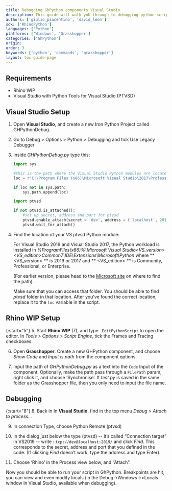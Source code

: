 ```yaml
---
title: Debugging GhPython components Visual Studio 
description: This guide will walk yoU through to debugging python scripts in Grasshopper using Visual Studio.
authors: ['giulio_piacentino', 'david_leon']
sdk: ['RhinoPython']
languages: ['Python']
platforms: ['Windows', 'Grasshopper']
categories: ['GhPython']
origin:
order: 3
keywords: ['python', 'commands', 'grasshopper']
layout: toc-guide-page
---
```


## Requirements


<ul>
  <li>Rhino WIP</li>
  <li>Visual Studio with Python Tools for Visual Studio (PTVSD)</li>
</ul>  


## Visual Studio Setup


1. Open **Visual Studio**, and create a new Iron Python Project called GHPythonDebug. 

2. Go to Debug > Options > Python > Debugging and tick Use Legacy Debugger

3. Inside *GHPythonDebug.py* type this:


	```python
	import sys

	#this is the path where the Visual Studio Python modules are locate. Change to your own: 
	loc = r'C:\Program Files (x86)\Microsoft Visual Studio\2017\Professional\Common7\IDE\Extensions\Microsoft\python\Core'

	if loc not in sys.path:
		sys.path.append(loc)

	import ptvsd

	if not ptvsd.is_attached():
		#set up secret, address and port for ptvsd
		ptvsd.enable_attach(secret = 'dev', address = ('localhost', 2019))
		ptvsd.wait_for_attach()
	```



4. Find the location of your VS ptvsd Python module:

	For Visual Studio 2019 and Visual Studio 2017, the Python workload is installed in *%ProgramFiles(x86)%\Microsoft Visual Studio\<VS_version>\<VS_edition>Common7\IDE\Extensions\Microsoft\Python* where ** <VS_version> ** is 2019 or 2017 and ** <VS_edition> ** is Community, Professional, or Enterprise.

	(For earlier version, please head to the [Microsoft site](https://docs.microsoft.com/en-us/visualstudio/python/installing-python-support-in-visual-studio?view=vs-2019#install-locations) on where to find the path). 

	Make sure that you can access that folder. You should be able to find *ptvsd* folder in that location. After you've found the correct location, replace it to the `loc` variable in the script.

## Rhino WIP Setup

{:start="5"}
5. Start **Rhino WIP** (7), and type `_EditPythonScript` to open the editor. In *Tools > Options > Script Engine*, tick the Frames and Tracing checkboxes


6. Open **Grasshopper**. Create a new GHPython component, and choose *Show Code* and *Input is path* from the component options

7. Input the path of *GHPythonDebug.py* as a text into the `Code` Input of the component. Optionally, make the path pass through a `FilePath` param, right click it, and choose ‘Synchronise’. If *test.py* is saved in the same folder as the Grasshopper file, then you only need to input the file name. 


## Debugging

{:start="8"}
8. Back in In **Visual Studio**, find in the top menu *Debug > Attach to process...* 

9. In connection Type, choose Python Remote (ptvsd)

10. In the dialog just below the type (ptvsd) -- it’s called “Connection target” in VS2019 -- write : `tcp://dev@localhost:2019/` and click *Find*. This corresponds to the secret, address and port that you defined in the code. (If clicking *Find* doesn’t work, type the address and type Enter).   

11. Choose ‘Rhino’ in the Process view below, and “Attach”. 


Now you should be able to run your script in GhPython. Breakpoints are hit, you can view and even modify locals (in the Debug->Windows->>Locals window in Visual Studio, available when debugging).


